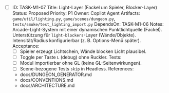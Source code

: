 - [ ] ID: TASK-M1-07
  Title: Light-Layer (Fackel um Spieler, Blocker-Layer)
  Status: Proposed
  Priority: P1
  Owner: Copilot Agent
  Artifacts: `game/util/lighting.py`, `game/scenes/dungeon.py`, `tests/smoke/test_lighting_import.py`
  DependsOn: TASK-M1-06
  Notes:
  Arcade-Light-System mit einer dynamischen Punktlichtquelle (Fackel). Unterstützung für `light-blockers`-Layer (Wände/Objekte). Intensität/Radius konfigurierbar (z. B. Options-Menü später).
  Acceptance:
  - [ ] Spieler erzeugt Lichtschein, Wände blocken Licht plausibel.
  - [ ] Toggle per Taste `L` (debug) ohne Ruckler.
  Tests:
  - [ ] Modul importierbar ohne GL (keine GL-Seitenwirkungen).
  - [ ] Scene-bezogene Tests `skip` in Headless.
  References:
  - docs/DUNGEON_GENERATOR.md
  - docs/CONVENTIONS.md
  - docs/ARCHITECTURE.md
